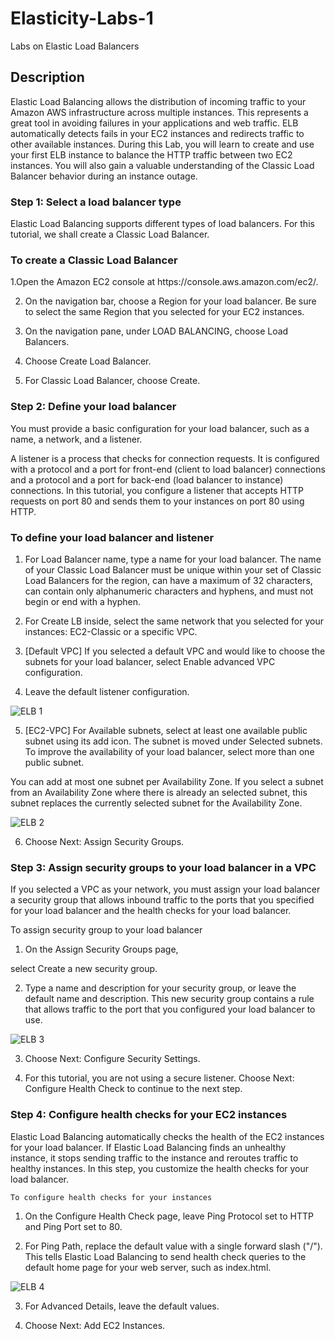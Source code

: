 # Elasticity-Labs-1
Labs on Elastic Load Balancers

## Description
<P> Elastic Load Balancing allows the distribution of incoming traffic to your Amazon AWS infrastructure across multiple instances. This represents a great tool in avoiding failures in your applications and web traffic. ELB automatically detects fails in your EC2 instances and redirects traffic to other available instances. During this Lab, you will learn to create and use your first ELB instance to balance the HTTP traffic between two EC2 instances. You will also gain a valuable understanding of the Classic Load Balancer behavior during an instance outage.

### Step 1: Select a load balancer type

<P> Elastic Load Balancing supports different types of load balancers. For this tutorial, we shall create a Classic Load Balancer.</p>

### To create a Classic Load Balancer

<P>  1.Open the Amazon EC2 console at https://console.aws.amazon.com/ec2/.

2. On the navigation bar, choose a Region for your load balancer. Be sure to select the same Region that you selected for your EC2 instances.

3. On the navigation pane, under LOAD BALANCING, choose Load Balancers.

4. Choose Create Load Balancer.

5. For Classic Load Balancer, choose Create.

### Step 2: Define your load balancer

<P> You must provide a basic configuration for your load balancer, such as a name, a network, and a listener.

A listener is a process that checks for connection requests. It is configured with a protocol and a port for front-end (client to load balancer) connections and a protocol and a port for back-end (load balancer to instance) connections. In this tutorial, you configure a listener that accepts HTTP requests on port 80 and sends them to your instances on port 80 using HTTP.

### To define your load balancer and listener

1. For Load Balancer name, type a name for your load balancer.
 The name of your Classic Load Balancer must be unique within your set of Classic Load Balancers for the region, can have a maximum of 32  characters, can contain only alphanumeric characters and hyphens, and must not begin or end with a hyphen.

2. For Create LB inside, select the same network that you selected for your instances: EC2-Classic or a specific VPC.

3. [Default VPC] If you selected a default VPC and would like to choose the subnets for your load balancer, select Enable advanced VPC   configuration.
  
4. Leave the default listener configuration.
  
  ![ELB 1](https://user-images.githubusercontent.com/103466963/174758810-b1308400-ee9e-416c-8d62-b0c6b4060176.png)
  
5. [EC2-VPC] For Available subnets, select at least one available public subnet using its add icon. The subnet is moved under Selected subnets. To improve the availability of your load balancer, select more than one public subnet.
 
 You can add at most one subnet per Availability Zone. If you select a subnet from an Availability Zone where there is already an selected subnet, this subnet replaces the currently selected subnet for the Availability Zone.
 
 ![ELB 2](https://user-images.githubusercontent.com/103466963/174759530-988a924d-e874-4fc3-846b-369b0b14e538.png)
 
6. Choose Next: Assign Security Groups.
 
### Step 3: Assign security groups to your load balancer in a VPC

<P> If you selected a VPC as your network, you must assign your load balancer a security group that allows inbound traffic to the ports that you specified for your load balancer and the health checks for your load balancer.
 
 To assign security group to your load balancer

1. On the Assign Security Groups page, 
 
 select Create a new security group.

2. Type a name and description for your security group, or leave the default name and description. This new security group contains a rule that allows traffic to the port that you configured your load balancer to use. 
 
 ![ELB 3](https://user-images.githubusercontent.com/103466963/174760431-a4697bdf-8d66-4610-9de5-ec10a8bae1f9.png)
 
3. Choose Next: Configure Security Settings.

4. For this tutorial, you are not using a secure listener. Choose Next: Configure Health Check to continue to the next step. 
 
### Step 4: Configure health checks for your EC2 instances

 <P> Elastic Load Balancing automatically checks the health of the EC2 instances for your load balancer. If Elastic Load Balancing finds an unhealthy instance, it stops sending traffic to the instance and reroutes traffic to healthy instances. In this step, you customize the health checks for your load balancer.

    To configure health checks for your instances

1. On the Configure Health Check page, leave Ping Protocol set to HTTP and Ping Port set to 80.

2. For Ping Path, replace the default value with a single forward slash ("/"). This tells Elastic Load Balancing to send health check queries to the default home page for your web server, such as index.html. 
  
  ![ELB 4](https://user-images.githubusercontent.com/103466963/174761310-8d817ad9-0ff0-467e-916f-f00f25026fb5.png)

3. For Advanced Details, leave the default values.

4. Choose Next: Add EC2 Instances.

  
  
 
 
 
 
 
 
